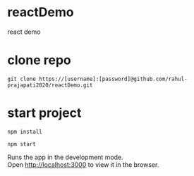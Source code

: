 # reactDemo
react demo

# clone repo
`git clone https://[username]:[password]@github.com/rahul-prajapati2020/reactDemo.git`

# start project

`npm install`

`npm start`

Runs the app in the development mode.\
Open [http://localhost:3000](http://localhost:3000) to view it in the browser.
